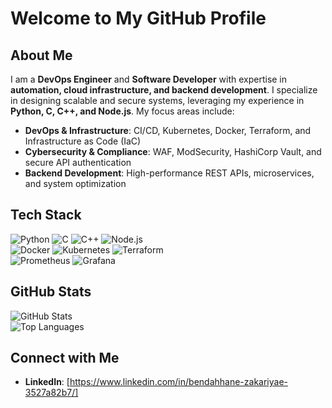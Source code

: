 # Welcome to My GitHub Profile  

## About Me  
I am a **DevOps Engineer** and **Software Developer** with expertise in **automation, cloud infrastructure, and backend development**. I specialize in designing scalable and secure systems, leveraging my experience in **Python, C, C++, and Node.js**. My focus areas include:  

- **DevOps & Infrastructure**: CI/CD, Kubernetes, Docker, Terraform, and Infrastructure as Code (IaC)  
- **Cybersecurity & Compliance**: WAF, ModSecurity, HashiCorp Vault, and secure API authentication  
- **Backend Development**: High-performance REST APIs, microservices, and system optimization  

## Tech Stack  
![Python](https://img.shields.io/badge/Python-3776AB?style=for-the-badge&logo=python&logoColor=white)  ![C](https://img.shields.io/badge/C-00599C?style=for-the-badge&logo=c&logoColor=white)  ![C++](https://img.shields.io/badge/C++-00599C?style=for-the-badge&logo=c%2B%2B&logoColor=white)  ![Node.js](https://img.shields.io/badge/Node.js-339933?style=for-the-badge&logo=nodedotjs&logoColor=white)  
![Docker](https://img.shields.io/badge/Docker-2496ED?style=for-the-badge&logo=docker&logoColor=white)  ![Kubernetes](https://img.shields.io/badge/Kubernetes-326CE5?style=for-the-badge&logo=kubernetes&logoColor=white)  ![Terraform](https://img.shields.io/badge/Terraform-7B42BC?style=for-the-badge&logo=terraform&logoColor=white)  
![Prometheus](https://img.shields.io/badge/Prometheus-E6522C?style=for-the-badge&logo=prometheus&logoColor=white)  ![Grafana](https://img.shields.io/badge/Grafana-F46800?style=for-the-badge&logo=grafana&logoColor=white)  

## GitHub Stats  
![GitHub Stats](https://github-readme-stats.vercel.app/api?username=CODE23D&show_icons=true&theme=radical)  
![Top Languages](https://github-readme-stats.vercel.app/api/top-langs/?username=CODE23D&layout=compact&theme=radical)  

## Connect with Me  
- **LinkedIn**: [https://www.linkedin.com/in/bendahhane-zakariyae-3527a82b7/]
